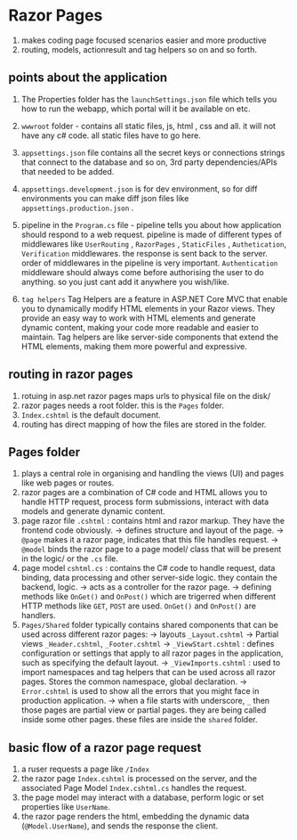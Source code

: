 # Razor Pages

1) makes coding page focused scenarios easier and more productive 
2) routing, models, actionresult and tag helpers so on and so forth.

## points about the application

1) The Properties folder has the `launchSettings.json` file which tells you how to run the webapp, which portal will it be available on etc.

2) `wwwroot` folder - contains all static files, js, html , css and all. it will not have any c# code. all static files have to go here.

3) `appsettings.json` file contains all the secret keys or connections strings that connect to the database and so on, 3rd party dependencies/APIs that needed to be added. 

4) `appsettings.development.json` is for dev environment, so for diff environments you can make diff json files like `appsettings.production.json` . 

5) pipeline in the `Program.cs` file - pipeline tells you about how application should respond to a web request. 
pipeline is made of different types of middlewares like `UserRouting` , `RazorPages` , `StaticFiles` , `Authetication`, `Verification` middlewares. the response is sent back to the server. 
order of middlewares in the pipeline is very important. 
`Authentication` middleware should always come before authorising the user to do anything. so you just cant add it anywhere you wish/like. 

6) `tag helpers` 
Tag Helpers are a feature in ASP.NET Core MVC that enable you to dynamically modify HTML elements in your Razor views. They provide an easy way to work with HTML elements and generate dynamic content, making your code more readable and easier to maintain. Tag helpers are like server-side components that extend the HTML elements, making them more powerful and expressive.



## routing in razor pages

1) rotuing in asp.net razor pages maps urls to physical file on the disk/
2) razor pages needs a root folder. this is the `Pages` folder.
3) `Index.cshtml` is the default document.
4) routing has direct mapping of how the files are stored in the folder.

## Pages folder

1) plays a central role in organising and handling the views (UI) and pages like web pages or routes. 
2) razor pages are a combination of C# code and HTML allows you to handle HTTP request, process form submissions, interact with data models and generate dynamic content.
3) page razor file `.cshtml` : contains html and razor markup. They have the frontend code obviously.
    -> defines structure and layout of the page.
    -> `@page` makes it a razor page, indicates that this file handles request.
    -> `@model` binds the razor page to a page model/ class that will be present in the logic/ or the `.cs` file.
4) page model `cshtml.cs` : contains the C# code to handle request, data binding, data processing and other server-side logic. they contain the backend, logic.
    -> acts as a controller for the razor page.
    -> defining methods like `OnGet()` and `OnPost()` which are trigerred when different HTTP methods like `GET`, `POST` are used. `OnGet()` and `OnPost()` are handlers.
5) `Pages/Shared` folder typically contains shared components that can be used across different razor pages: 
    -> layouts `_Layout.cshtml`
    -> Partial views `_Header.cshtml`, `_Footer.cshtml`
    -> `_ViewStart.cshtml` : defines configuration or settings that apply to all razor pages in the application, such as specifying the default layout.
    -> `_ViewImports.cshtml` : used to import namespaces and tag helpers that can be used across all razor pages. Stores the common namespace, global declaration.
    -> `Error.cshtml` is used to show all the errors that you might face in production application.
    -> when a file starts with underscore, `_` then those pages are partial view or partial pages.
    they are being called inside some other pages. these files are inside the `shared` folder.

## basic flow of a razor page request 

1) a ruser requests a page like `/Index` 
2) the razor page `Index.cshtml` is processed on the server, and the associated Page Model `Index.cshtml.cs` handles the request.
3) the page model may interact with a database, perform logic or set properties like `UserName`.
4) the razor page renders the html, embedding the dynamic data (`@Model.UserName`), and sends the response the client.